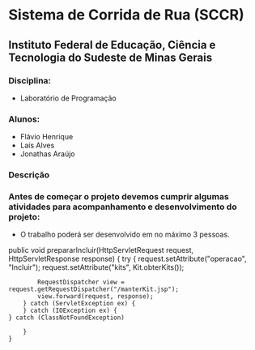# Sistema de Corrida de Rua (SCCR)
## Instituto Federal de Educação, Ciência e Tecnologia do Sudeste de Minas Gerais


### Disciplina:

*   Laboratório de Programação


### Alunos:

* Flávio Henrique
* Laís Alves
* Jonathas Araújo

### Descrição

### Antes de começar o projeto devemos cumprir algumas atividades para acompanhamento e desenvolvimento do projeto:

* O trabalho poderá ser desenvolvido em no máximo 3 pessoas.




public void prepararIncluir(HttpServletRequest request, HttpServletResponse response) {
        try {
            request.setAttribute("operacao", "Incluir");
		request.setAttribute("kits",
		Kit.obterKits());
			

            RequestDispatcher view = request.getRequestDispatcher("/manterKit.jsp");
            view.forward(request, response);
        } catch (ServletException ex) {
        } catch (IOException ex) {
	} catch (ClassNotFoundException)

        }
    }

